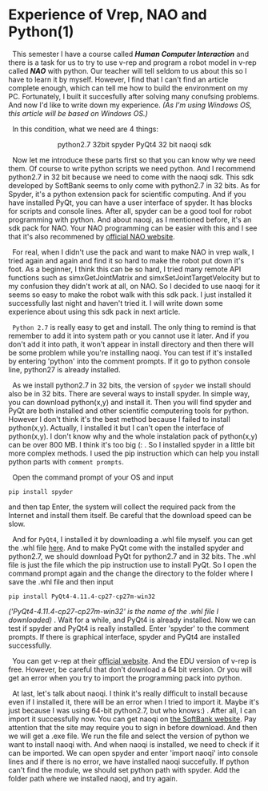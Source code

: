 # **Experience of Vrep, NAO and Python(1)**
&nbsp;&nbsp;This semester I have a course called **_Human Computer Interaction_** and there is a task for us to try to use v-rep and program a robot model in v-rep called **_NAO_** with python. Our teacher will tell seldom to us about this so I have to learn it by myself. However, I find that I can't find an article complete enough, which can tell me how to build the environment on my PC. Fortunately, I built it succesfully after solving many conufsing problems. And now I'd like to write down my experience. _(As I'm using Windows OS, this article will be based on Windows OS.)_

&nbsp;&nbsp;In this condition, what we need are 4 things:  
<center>python2.7 32bit
spyder  
PyQt4 32 bit  
naoqi sdk</center>

&nbsp;&nbsp;Now let me introduce these parts first so that you can know why we need them. Of course to write python scripts we need python. And I recommend python2.7 in 32 bit because we need to come with the naoqi sdk. This sdk developed by SoftBank seems to only come with python2.7 in 32 bits. As for Spyder, it's a python extension pack for scientific computing. And if you have installed PyQt, you can have a user interface of spyder. It has blocks for scripts and console lines. After all, spyder can be a good tool for robot programming with python. And about naoqi, as I mentioned before, it's an sdk pack for NAO. Your NAO programming can be easier with this and I see that it's also recommened by [official NAO website](https://www.ald.softbankrobotics.com/en/robots/nao). 

&nbsp;&nbsp;For real, when I didn't use the pack and want to make NAO in vrep walk, I tried again and again and find it so hard to make the robot put down it's foot. As a beginner, I think this can be so hard, I tried many remote API functions such as simxGetJointMatrix and simxSetJointTargetVelocity but to my confusion they didn't work at all, on NAO. So I decided to use naoqi for it seems so easy to make the robot walk with this sdk pack. I just installed it successfully last night and haven't tried it. I will write down some experience about using this sdk pack in next article. 

&nbsp;&nbsp;`Python 2.7` is really easy to get and install. The only thing to remind is that remember to add it into system path or you cannot use it later. And if you don't add it into path, it won't appear in install directory and then there will be some problem while you're installing naoqi. You can test if it's installed by entering 'python' into the comment prompts. If it go to python console line, python27 is already installed.

&nbsp;&nbsp;As we install python2.7 in 32 bits, the version of `spyder` we install should also be in 32 bits. There are several ways to install spyder. In simple way, you can download python(x,y) and install it. Then you will find spyder and PyQt are both installed and other scientific computering tools for python. However I don't think it's the best method because I failed to install python(x,y). Actually, I installed it but I can't open the interface of python(x,y). I don't know why and the whole instalation pack of python(x,y) can be over 800 MB. I think it's too big (: . So I installed spyder in a little bit more complex methods. I used the pip instruction which can help you install python parts with `comment prompts`.

&nbsp;&nbsp;Open the command prompt of your OS and input
```
pip install spyder
```
and then tap Enter, the system will collect the required pack from the Internet and install them itself. Be careful that the download speed can be slow. 

&nbsp;&nbsp;And for `PyQt4`, I installed it by downloading a .whl file myself. you can get the .whl file [here](https://www.lfd.uci.edu/~gohlke/pythonlibs/). And to make PyQt come with the installed spyder and python2.7, we should download PyQt for python2.7 and in 32 bits. The .whl file is just the file which the pip instruction use to install PyQt. So I open the command prompt again and the change the directory to the folder where I save the  .whl file and then input
```
pip install PyQt4-4.11.4-cp27-cp27m-win32
``` 
_('PyQt4-4.11.4-cp27-cp27m-win32' is the name of the .whl file I downloaded)_ . Wait for a while, and PyQt4 is already installed. Now we can test if spyder and PyQt4 is really installed. Enter 'spyder' to the comment prompts. If there is graphical interface, spyder and PyQt4 are installed successfully.


&nbsp;&nbsp;You can get v-rep at their [official website](http://www.v-rep.eu/index.html). And the EDU version of v-rep is free. However, be careful that don't download a 64 bit version. Or you will get an error when you try to import the programming pack into python.

&nbsp;&nbsp;At last, let's talk about naoqi. I think it's really difficult to install because even if I installed it, there will be an error when I tried to import it. Maybe it's just because I was using 64-bit python2.7, but who knows:) . After all, I can import it successfully now. You can get naoqi on [the SoftBank website](https://community.ald.softbankrobotics.com/en/resources/software/language/en-gb). Pay attention that the site may require you to sign in before download. And then we will get a .exe file. We run the file and select the version of python we want to install naoqi with. And when naoqi is installed, we need to check if it can be imported. We can open spyder and enter 'import naoqi' into console lines and if there is no error, we have installed naoqi succefully. If python can't find the module, we should set python path with spyder. Add the folder path where we installed naoqi, and try again. 